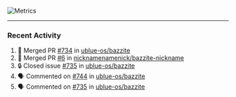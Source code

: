 ![Metrics](https://metrics.lecoq.io/KyleGospo?template=classic&base=header%2C%20activity%2C%20community%2C%20repositories%2C%20metadata&base.indepth=false&base.hireable=false&base.skip=false&config.timezone=America%2FLos_Angeles)

---
### Recent Activity
<!--START_SECTION:activity-->
1. 🎉 Merged PR [#734](https://github.com/ublue-os/bazzite/pull/734) in [ublue-os/bazzite](https://github.com/ublue-os/bazzite)
2. 🎉 Merged PR [#6](https://github.com/nicknamenamenick/bazzite-nickname/pull/6) in [nicknamenamenick/bazzite-nickname](https://github.com/nicknamenamenick/bazzite-nickname)
3. 🔒 Closed issue [#735](https://github.com/ublue-os/bazzite/issues/735) in [ublue-os/bazzite](https://github.com/ublue-os/bazzite)
4. 🗣 Commented on [#744](https://github.com/ublue-os/bazzite/issues/744#issuecomment-1926315220) in [ublue-os/bazzite](https://github.com/ublue-os/bazzite)
5. 🗣 Commented on [#735](https://github.com/ublue-os/bazzite/issues/735#issuecomment-1926266431) in [ublue-os/bazzite](https://github.com/ublue-os/bazzite)
<!--END_SECTION:activity-->
